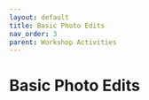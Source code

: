 ```yaml
---
layout: default
title: Basic Photo Edits
nav_order: 3
parent: Workshop Activities
---
```

# Basic Photo Edits
